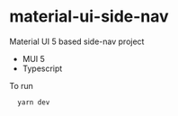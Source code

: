 # material-ui-side-nav

Material UI 5 based side-nav project  

* MUI 5
* Typescript

To run  

```
  yarn dev
```
